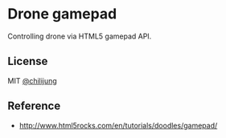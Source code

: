 # Drone gamepad

Controlling drone via HTML5 gamepad API.

## License

MIT [@chilijung](chilijung@gmail.com)

## Reference

- http://www.html5rocks.com/en/tutorials/doodles/gamepad/
